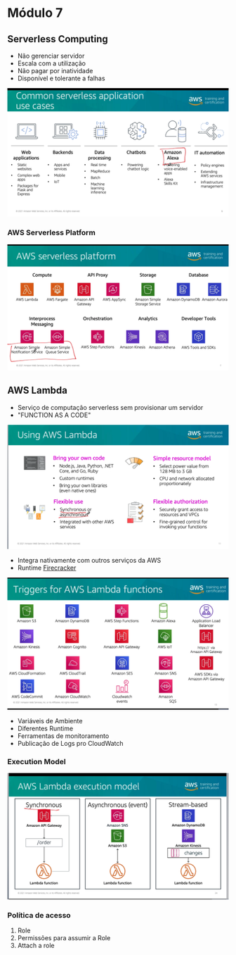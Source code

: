 # Módulo 7

## Serverless Computing
- Não gerenciar servidor
- Escala com a utilização
- Não pagar por inatividade
- Disponível e tolerante a falhas

![picture 2](images/9ae1b0c8d01d2fe6fa47ce855811263301e216018f5c04a85f56ec17922cd640.png)  

### AWS Serverless Platform

![picture 3](images/11f8f885e06d46f3c739fcc016210aa0a625968e49cba7bdc65d0785c76012ac.png)  


## AWS Lambda
- Serviço de computação serverless sem provisionar um servidor
- "FUNCTION AS A CODE"

![picture 4](images/4cd584414dde40ccc1ed9e14f099934831488e3d5307685ba9ab14996624f365.png)  

- Integra nativamente com outros serviços da AWS
- Runtime [Firecracker](https://firecracker-microvm.github.io/)

![picture 5](images/b41217ddb826c8fb81fe955551d72c32fae54b06a60bb2c9f30fef4baeb99096.png)  

- Variáveis de Ambiente
- Diferentes Runtime
- Ferramentas de monitoramento
- Publicação de Logs pro CloudWatch

### Execution Model
![picture 1](images/d726d976f18ef2bd0bfbf7789116645774f89a7adbb6678f520fca5899481746.png)  


### Política de acesso
1. Role
2. Permissões para assumir a Role
3. Attach a role